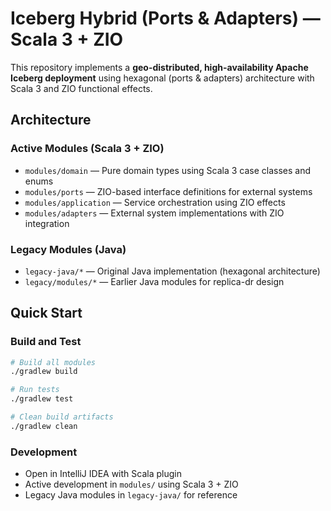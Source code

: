 # Iceberg Hybrid (Ports & Adapters) — Scala 3 + ZIO

This repository implements a **geo-distributed, high-availability Apache Iceberg deployment** using hexagonal (ports &
adapters) architecture with Scala 3 and ZIO functional effects.

## Architecture

### Active Modules (Scala 3 + ZIO)

- `modules/domain` — Pure domain types using Scala 3 case classes and enums
- `modules/ports` — ZIO-based interface definitions for external systems
- `modules/application` — Service orchestration using ZIO effects
- `modules/adapters` — External system implementations with ZIO integration

### Legacy Modules (Java)

- `legacy-java/*` — Original Java implementation (hexagonal architecture)
- `legacy/modules/*` — Earlier Java modules for replica-dr design

## Quick Start

### Build and Test

```bash
# Build all modules
./gradlew build

# Run tests
./gradlew test

# Clean build artifacts
./gradlew clean
```

### Development

- Open in IntelliJ IDEA with Scala plugin
- Active development in `modules/` using Scala 3 + ZIO
- Legacy Java modules in `legacy-java/` for reference
